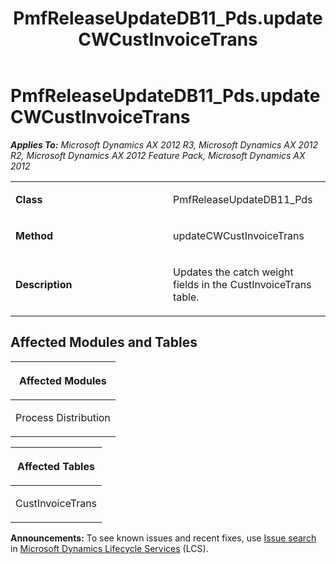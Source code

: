 ﻿---
title: PmfReleaseUpdateDB11_Pds.updateCWCustInvoiceTrans
TOCTitle: PmfReleaseUpdateDB11_Pds.updateCWCustInvoiceTrans
ms:assetid: 719a731e-cc4f-a62a-5d8b-d64f292a35ad
ms:mtpsurl: https://msdn.microsoft.com/en-us/library/JJ685787(v=AX.60)
ms:contentKeyID: 49708987
ms.date: 05/18/2015
mtps_version: v=AX.60
---

# PmfReleaseUpdateDB11\_Pds.updateCWCustInvoiceTrans 


_**Applies To:** Microsoft Dynamics AX 2012 R3, Microsoft Dynamics AX 2012 R2, Microsoft Dynamics AX 2012 Feature Pack, Microsoft Dynamics AX 2012_

<table>
<colgroup>
<col style="width: 50%" />
<col style="width: 50%" />
</colgroup>
<tbody>
<tr class="odd">
<td><p><strong>Class</strong></p></td>
<td><p>PmfReleaseUpdateDB11_Pds</p></td>
</tr>
<tr class="even">
<td><p><strong>Method</strong></p></td>
<td><p>updateCWCustInvoiceTrans</p></td>
</tr>
<tr class="odd">
<td><p><strong>Description</strong></p></td>
<td><p>Updates the catch weight fields in the CustInvoiceTrans table.</p></td>
</tr>
</tbody>
</table>


## Affected Modules and Tables

<table>
<colgroup>
<col style="width: 100%" />
</colgroup>
<thead>
<tr class="header">
<th><p>Affected Modules</p></th>
</tr>
</thead>
<tbody>
<tr class="odd">
<td><p>Process Distribution</p></td>
</tr>
</tbody>
</table>


<table>
<colgroup>
<col style="width: 100%" />
</colgroup>
<thead>
<tr class="header">
<th><p>Affected Tables</p></th>
</tr>
</thead>
<tbody>
<tr class="odd">
<td><p>CustInvoiceTrans</p></td>
</tr>
</tbody>
</table>

  
**Announcements:** To see known issues and recent fixes, use [Issue search](http://go.microsoft.com/fwlink/?linkid=389258) in [Microsoft Dynamics Lifecycle Services](http://go.microsoft.com/fwlink/?linkid=306505) (LCS).

